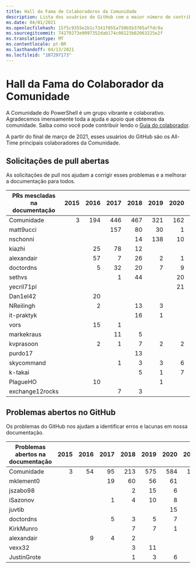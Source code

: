 ```yaml
---
title: Hall da Fama de Colaboradores da Comunidade
description: Lista dos usuários do GitHub com o maior número de contribuições para o projeto PowerShell-Doc.
ms.date: 04/01/2021
ms.openlocfilehash: 15f5c9355e2b1c7341f055a750b5b3705affdc9a
ms.sourcegitcommit: 74270273e9097352dab174c08123b82063225e2f
ms.translationtype: MT
ms.contentlocale: pt-BR
ms.lasthandoff: 04/13/2021
ms.locfileid: "107297173"
---
```

# <a name="community-contributor-hall-of-fame"></a>Hall da Fama do Colaborador da Comunidade

A Comunidade do PowerShell é um grupo vibrante e colaborativo. Agradecemos imensamente toda a ajuda e apoio que obtemos da comunidade. Saiba como você pode contribuir lendo o [Guia do colaborador][contrib].

A partir do final de março de 2021, esses usuários do GitHub são os All-Time principais colaboradores da Comunidade.

## <a name="pull-requests-opened"></a>Solicitações de pull abertas

As solicitações de pull nos ajudam a corrigir esses problemas e a melhorar a documentação para todos.

| PRs mescladas na documentação | 2015 | 2016 | 2017 | 2018 | 2019 | 2020 | 2021 | Grande Total |
| --------------- | ---: | ---: | ---: | ---: | ---: | ---: | ---: | ----------: |
| Comunidade       |    3 |  194 |  446 |  467 |  321 |  162 |   31 |        1624 |
| matt9ucci       |      |      |  157 |   80 |   30 |    1 |    2 |         270 |
| nschonni        |      |      |      |   14 |  138 |   10 |      |         162 |
| kiazhi          |      |   25 |   78 |   12 |      |      |      |         115 |
| alexandair      |      |   57 |    7 |   26 |    2 |    1 |      |          93 |
| doctordns       |      |    5 |   32 |   20 |    7 |    9 |      |          73 |
| sethvs          |      |      |    1 |   44 |      |   20 |      |          65 |
| yecril71pl      |      |      |      |      |      |   21 |      |          21 |
| Dan1el42        |      |   20 |      |      |      |      |      |          20 |
| NReilingh       |      |    2 |      |   13 |    3 |      |      |          18 |
| it-praktyk      |      |      |      |   16 |    1 |      |      |          17 |
| vors            |      |   15 |    1 |      |      |      |      |          16 |
| markekraus      |      |      |   11 |    5 |      |      |      |          16 |
| kvprasoon       |      |    2 |    1 |    7 |    2 |    2 |      |          14 |
| purdo17         |      |      |      |   13 |      |      |      |          13 |
| skycommand      |      |      |    1 |    3 |    3 |    6 |      |          13 |
| k-takai         |      |      |      |    5 |    1 |    7 |      |          13 |
| PlagueHO        |      |   10 |      |      |    1 |      |      |          11 |
| exchange12rocks |      |      |    7 |    3 |      |      |    1 |          11 |

## <a name="github-issues-opened"></a>Problemas abertos no GitHub

Os problemas do GitHub nos ajudam a identificar erros e lacunas em nossa documentação.

| Problemas abertos na documentação | 2015 | 2016 | 2017 | 2018 | 2019 | 2020 | 2021 | Grande Total |
| ------------------ | ---: | ---: | ---: | ---: | ---: | ---: | ---: | ----------: |
| Comunidade          |    3 |   54 |   95 |  213 |  575 |  584 |  110 |        1634 |
| mklement0          |      |      |   19 |   60 |   56 |   61 |   12 |         208 |
| jszabo98           |      |      |      |    2 |   15 |    6 |      |          23 |
| iSazonov           |      |      |    1 |    4 |   10 |    8 |      |          23 |
| juvtib             |      |      |      |      |      |   15 |    6 |          21 |
| doctordns          |      |      |    5 |    3 |    5 |    7 |      |          20 |
| KirkMunro          |      |      |      |    7 |    7 |    1 |      |          15 |
| alexandair         |      |    9 |    4 |    2 |      |      |      |          15 |
| vexx32             |      |      |      |    3 |   11 |      |      |          14 |
| JustinGrote        |      |      |      |    1 |    3 |    6 |      |          10 |

<!-- Link references -->
[contrib]: contributing/overview.md
